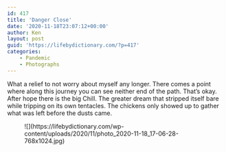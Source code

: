 ```yaml
---
id: 417
title: 'Danger Close'
date: '2020-11-18T23:07:12+00:00'
author: Ken
layout: post
guid: 'https://lifebydictionary.com/?p=417'
categories:
    - Pandemic
    - Photographs
---
```


What a relief to not worry about myself any longer. There comes a point where along this journey you can see neither end of the path. That’s okay. After hope there is the big Chill. The greater dream that stripped itself bare while tripping on its own tentacles. The chickens only showed up to gather what was left before the dusts came.

<figure class="wp-block-image size-large">![](https://lifebydictionary.com/wp-content/uploads/2020/11/photo_2020-11-18_17-06-28-768x1024.jpg)</figure>